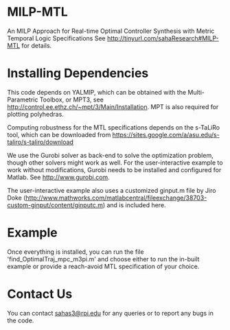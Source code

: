# MILP-MTL
An MILP Approach for Real-time Optimal Controller Synthesis with Metric Temporal Logic Specifications
See http://tinyurl.com/sahaResearch#MILP-MTL for details.

# Installing Dependencies

This code depends on YALMIP, which can be obtained with the Multi-Parametric Toolbox, or MPT3, 
see http://control.ee.ethz.ch/~mpt/3/Main/Installation. MPT is also required for plotting polyhedras.

Computing robustness for the MTL specifications depends on the s-TaLiRo tool, which can be downloaded from
https://sites.google.com/a/asu.edu/s-taliro/s-taliro/download

We use the Gurobi solver as back-end to solve the optimization problem, though other solvers might work as well. 
For the user-interactive example to work without modifications, Gurobi needs to be installed and configured for Matlab. 
See http://www.gurobi.com.

The user-interactive example also uses a customized ginput.m file by Jiro Doke (http://www.mathworks.com/matlabcentral/fileexchange/38703-custom-ginput/content/ginputc.m) and is included here.

# Example

Once everything is installed, you can run the file 'find_OptimalTraj_mpc_m3pi.m' and choose either to run the in-built 
example or provide a reach-avoid MTL specification of your choice.

# Contact Us

You can contact sahas3@rpi.edu for any queries or to report any bugs in the code.
